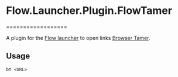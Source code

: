# Flow.Launcher.Plugin.FlowTamer

==================

A plugin for the [Flow launcher](https://github.com/Flow-Launcher/Flow.Launcher) to open links [Browser Tamer](https://aloneguid.github.io/bt/home.html).

## Usage

    bt <URL>
